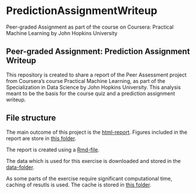 # PredictionAssignmentWriteup
Peer-graded Assignment as part of the course on Coursera: Practical Machine Learning by John Hopkins University


## Peer-graded Assignment: Prediction Assignment Writeup

This repository is created to share a report of the Peer Assessment project from Coursera’s course Practical Machine Learning, as part of the Specialization in Data Science by John Hopkins University. 
This analysis meant to be the basis for the course quiz and a prediction assignment writeup. 

## File structure

The main outcome of this project is the [html-report](PeerGradedAssignment_PracticalMachineLearning.html). Figures included in the report are store in [this folder](PeerGradedAssignment_PracticalMachineLearning_files/figure-html).

The report is created using a [Rmd-file](PeerGradedAssignment_PracticalMachineLearning.Rmd). 

The data which is used for this exercise is downloaded and stored in the [data-folder](data).

As some parts of the exercise require significant computational time, caching of resutls is used. The cache is stored in [this folder]( PeerGradedAssignment_PracticalMachineLearning_cache/html). 

